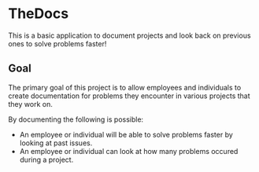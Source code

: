 ﻿# TheDocs

This is a basic application to document projects and look back on previous ones to solve problems faster!

## Goal

The primary goal of this project is to allow employees and individuals to create documentation for problems they encounter in various projects that they work on.

By documenting the following is possible:
* An employee or individual will be able to solve problems faster by looking at past issues.
* An employee or individual can look at how many problems occured during a project. 